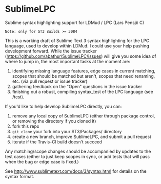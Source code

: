 # SublimeLPC
Sublime syntax highlighting support for LDMud / LPC (Lars Pensjö C)

    Note: only for ST3 Builds >= 3084

This is a working draft of Sublime Text 3 syntax highlighting for the LPC language, used to develop within LDMud. I could use your help pushing development forward. While the issue tracker (https://github.com/abathur/SublimeLPC/issues) will give you some idea of where to jump in, the most important tasks at the moment are:

1. identifying missing language features, edge cases in current matching, scopes that should be matched but aren't, scopes that need renaming, etc. (via pull request or issue tracker)
2. gathering feedback on the "Open" questions in the issue tracker
3. finishing out a robust, compiling syntax_test of the LPC language (see /test).

If you'd like to help develop SublimeLPC directly, you can:

1. remove any local copy of SublimeLPC (either through package control, or removing the directory if you cloned it)
2. fork this repo
3. `git clone` your fork into your ST3/Packages/ directory
4. create a new branch, improve SublimeLPC, and submit a pull request
5. iterate if the Travis-CI build doesn't succeed

Any matching/scope changes should be accompanied by updates to the test cases (either to just keep scopes in sync, or add tests that will pass when the bug or edge case is fixed.)

See http://www.sublimetext.com/docs/3/syntax.html for details on the syntax format.
